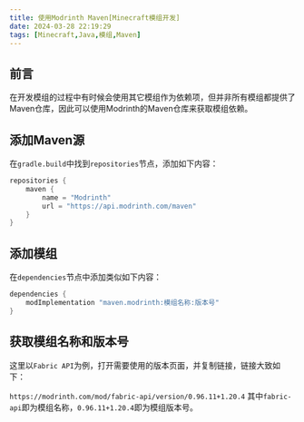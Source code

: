 ```yaml
---
title: 使用Modrinth Maven[Minecraft模组开发]
date: 2024-03-28 22:19:29
tags: [Minecraft,Java,模组,Maven]
---
```

## 前言
在开发模组的过程中有时候会使用其它模组作为依赖项，但并非所有模组都提供了Maven仓库，因此可以使用Modrinth的Maven仓库来获取模组依赖。

## 添加Maven源
在`gradle.build`中找到`repositories`节点，添加如下内容：
```groovy
repositories {
    maven {
        name = "Modrinth"
        url = "https://api.modrinth.com/maven"
    }
}
```
## 添加模组
在`dependencies`节点中添加类似如下内容：
```groovy
dependencies {
    modImplementation "maven.modrinth:模组名称:版本号"
}
```
## 获取模组名称和版本号
这里以`Fabric API`为例，打开需要使用的版本页面，并复制链接，链接大致如下：

`https://modrinth.com/mod/fabric-api/version/0.96.11+1.20.4` 其中`fabric-api`即为模组名称，`0.96.11+1.20.4`即为模组版本号。
